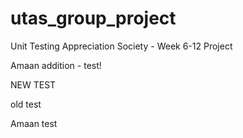 # utas_group_project
Unit Testing Appreciation Society - Week 6-12 Project

Amaan addition - test!

NEW TEST

old test

Amaan test